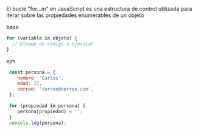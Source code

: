 El bucle "for...in" en JavaScript es una estructura de control utilizada para iterar sobre las propiedades enumerables de un objeto

base
```js
for (variable in objeto) {
  // bloque de código a ejecutar
}
```

ejm
```js
 const persona = {
 	nombre: 'Carlos',
 	edad: 27,
 	correo: 'correo@correo.com',
 };

 for (propiedad in persona) {
 	persona[propiedad] = '';
 }
 console.log(persona);
```